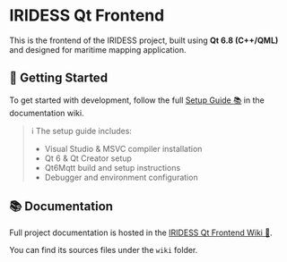 # IRIDESS Qt Frontend

This is the frontend of the IRIDESS project, built using **Qt 6.8 (C++/QML)** and designed for maritime mapping application.

## 🚀 Getting Started

To get started with development, follow the full [Setup Guide 📚](https://dev.azure.com/Fincantieri-NexTech-Spa/NexTech.RaiseSpoke4/_wiki/wikis/IRIDESS%20Qt%20Frontend%20Wiki/51/Setup) in the documentation wiki.

> ℹ️ The setup guide includes:
> - Visual Studio & MSVC compiler installation
> - Qt 6 & Qt Creator setup
> - Qt6Mqtt build and setup instructions
> - Debugger and environment configuration

## 📚 Documentation

Full project documentation is hosted in the [IRIDESS Qt Frontend Wiki 📖](https://dev.azure.com/Fincantieri-NexTech-Spa/NexTech.RaiseSpoke4/_wiki/wikis/IRIDESS%20Qt%20Frontend%20Wiki/50/Home).

You can find its sources files under the `wiki` folder.
